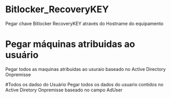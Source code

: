 # Bitlocker_RecoveryKEY
Pegar chave Bitlocker RecoveryKEY através do Hostname do equipamento

# Pegar máquinas atribuidas ao usuário
Pegar todos as maquinas atribuidas ao usuraio baseado no Active Directory Onpremisse

#Todos os dadso do Usuário
Pegar todos os dados do usuario contidos no Active Diretory Onpremisse baseado no campo AdUser
